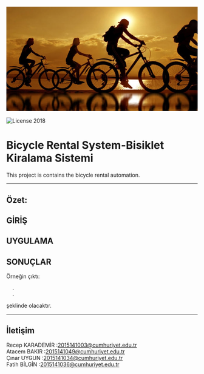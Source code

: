 
![Storybook Screenshot](img/3732256.jpg)

![License](https://img.shields.io/badge/license-MIT-green.svg?style=flat) 2018
# Bicycle Rental System-Bisiklet Kiralama Sistemi
This project is  contains the bicycle rental automation.
____________________________________________________________________________________________________________________________________

Özet:
------------------------------




GİRİŞ
------------------------------




UYGULAMA
------------------------------




SONUÇLAR
------------------------------

Örneğin  çıktı:

      .
      . 


şeklinde olacaktır.
___________________________________________________________________________________________________________________________________

İletişim
------------------------------

Recep KARADEMİR :2015141003@cumhuriyet.edu.tr<br>
Atacem BAKIR    :2015141049@cumhuriyet.edu.tr<br>
Çınar UYGUN     :2015141034@cumhuriyet.edu.tr<br>
Fatih BİLGİN    :2015141036@cumhuriyet.edu.tr<br>



